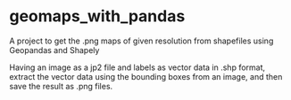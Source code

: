 # geomaps_with_pandas
A project to get the .png maps of given resolution  from shapefiles using Geopandas and Shapely

Having an image as a jp2 file and labels as vector data in .shp format, extract the vector data using the bounding boxes from an image, and then save
the result as .png files. 
